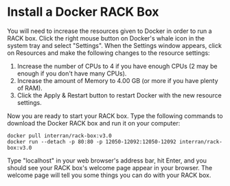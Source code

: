 # Install a Docker RACK Box

You will need to increase the resources given to Docker in order to
run a RACK box.  Click the right mouse button on Docker's whale icon
in the system tray and select "Settings".  When the Settings window
appears, click on Resources and make the following changes to the
resource settings:

1. Increase the number of CPUs to 4 if you have enough CPUs (2 may be
   enough if you don't have many CPUs).
2. Increase the amount of Memory to 4.00 GB (or more if you have
   plenty of RAM).
3. Click the Apply & Restart button to restart Docker with the new
   resource settings.

Now you are ready to start your RACK box.  Type the following commands to
download the Docker RACK box and run it on your computer:

```shell
docker pull interran/rack-box:v3.0
docker run --detach -p 80:80 -p 12050-12092:12050-12092 interran/rack-box:v3.0
```

Type "localhost" in your web browser's address bar, hit Enter, and you
should see your RACK box's welcome page appear in your browser.  The
welcome page will tell you some things you can do with your RACK box.
